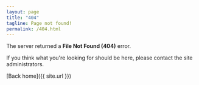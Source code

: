 ```yaml
---
layout: page
title: "404"
tagline: Page not found!
permalink: /404.html
---
```


The server returned a **File Not Found (404)** error.

If you think what you're looking for should be here, please contact the site administrators.

[Back home]({{ site.url }})
